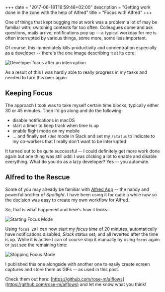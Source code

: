 +++
date = "2017-06-18T16:59:48+02:00"
description = "Getting work done in the zone with the help of Alfred"
title = "Focus with Alfred"
+++

One of things that kept bugging me at work was a problem a lot of may be familiar with: switching contexts far too often. Colleagues come and ask questions, mails arrive, notifications pop up -- a typical workday for me is often interrupted by various things, some more, some less important.

Of course, this immediately kills productivity and concentration especially as a developer -- there's the one image describing it at its core:

![Developer focus after an interruption][devProd]

As a result of this I was hardly able to really progress in my tasks and needed to turn this over again.

## Keeping Focus
The approach I took was to take myself certain time blocks, typically either 30 or 45 minutes. Then I'd go along and do the following:

* disable notifications in macOS
* start a timer to keep track when time is up
* enable flight mode on my mobile
* ... and finally set `/dnd` mode in Slack and set my `/status` to indicate to my co-workers that I really don't want to be interrupted

It turned out to be quite successful -- I could definitely get more work done again but one thing was still odd: I was clicking a lot to enable and disable everything. What do you do as a lazy developer? Yes -- you automate.

## Alfred to the Rescue
Some of you may already be familiar with [Alfred App][alfred] -- the handy and powerful brother of _Spotlight_. I have been using it for quite a while now so the decision was easy to create my own workflow for Alfred.

So, that is what happened and here's how it looks:

![Starting Focus Mode](./focus_start.gif)

Using `focus 20` I can now start my _focus time_ of 20 minutes, automatically have notifications disabled, _Slack_ status set, and all reverted after the time is up. While it is active I can of course stop it manually by using `focus` again or just see the remaining time:

![Stopping Focus Mode](./focus_stop.gif)

I published this one alongside with another one to easily create screen captures and store them as GIFs -- as used in this post.

Check them out here: [https://github.com/rose-m/alflows](https://github.com/rose-m/alflows) and let me know what you think!

[devProd]: https://i.stack.imgur.com/oYpue.png
[alfred]: https://alfredapp.com
